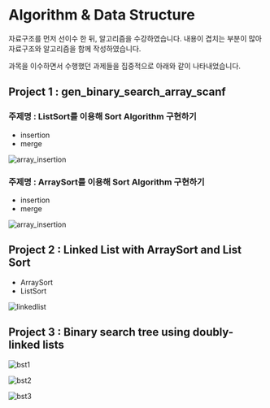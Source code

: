 # Algorithm & Data Structure

자료구조를 먼저 선이수 한 뒤, 알고리즘을 수강하였습니다. 내용이 겹치는 부분이 많아 자료구조와 알고리즘을 함께 작성하였습니다.

과목을 이수하면서 수행했던 과제들을 집중적으로 아래와 같이 나타내었습니다.

## Project 1 : gen_binary_search_array_scanf

### **주제명**  : ListSort를 이용해 Sort Algorithm 구현하기
- insertion
- merge

![array_insertion](https://user-images.githubusercontent.com/45071833/102359616-5bd22180-3ff4-11eb-8092-20f237c87f9e.JPG)


### **주제명** : ArraySort를 이용해 Sort Algorithm 구현하기
- insertion
- merge

![array_insertion](https://user-images.githubusercontent.com/45071833/102359616-5bd22180-3ff4-11eb-8092-20f237c87f9e.JPG)


## Project 2 : Linked List with ArraySort and List Sort
- ArraySort
- ListSort

![linkedlist](https://user-images.githubusercontent.com/45071833/102360247-1feb8c00-3ff5-11eb-9412-54fbd7356934.JPG)


## Project 3 : Binary search tree using doubly-linked lists

![bst1](https://user-images.githubusercontent.com/45071833/102359237-dea6ac80-3ff3-11eb-9697-908a9ef4eabb.JPG)

![bst2](https://user-images.githubusercontent.com/45071833/102359240-dfd7d980-3ff3-11eb-820a-48e026738c63.JPG)

![bst3](https://user-images.githubusercontent.com/45071833/102359244-e0707000-3ff3-11eb-8530-6e83732c698f.JPG)


